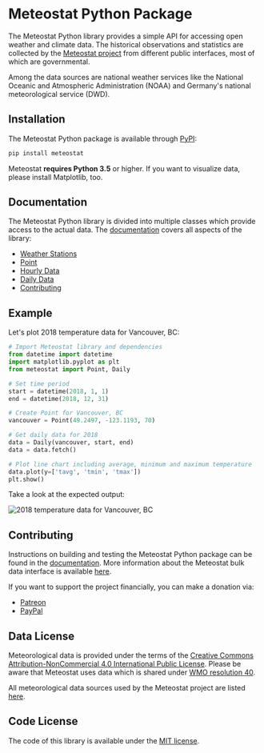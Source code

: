 # Meteostat Python Package

The Meteostat Python library provides a simple API for accessing open weather and climate data. The historical observations and statistics are collected by the [Meteostat project](https://meteostat.net/en) from different public interfaces, most of which are governmental.

Among the data sources are national weather services like the National Oceanic and Atmospheric Administration (NOAA) and Germany's national meteorological service (DWD).

## Installation

The Meteostat Python package is available through [PyPI](https://pypi.org/project/meteostat/):

```sh
pip install meteostat
```

Meteostat **requires Python 3.5** or higher. If you want to visualize data, please install Matplotlib, too.

## Documentation

The Meteostat Python library is divided into multiple classes which provide access to the actual data. The [documentation](https://dev.meteostat.net/python/) covers all aspects of the library:

* [Weather Stations](https://dev.meteostat.net/python/stations.html)
* [Point](https://dev.meteostat.net/python/point.html)
* [Hourly Data](https://dev.meteostat.net/python/hourly.html)
* [Daily Data](https://dev.meteostat.net/python/daily.html)
* [Contributing](https://dev.meteostat.net/python/contributing.html)

## Example

Let's plot 2018 temperature data for Vancouver, BC:

```python
# Import Meteostat library and dependencies
from datetime import datetime
import matplotlib.pyplot as plt
from meteostat import Point, Daily

# Set time period
start = datetime(2018, 1, 1)
end = datetime(2018, 12, 31)

# Create Point for Vancouver, BC
vancouver = Point(49.2497, -123.1193, 70)

# Get daily data for 2018
data = Daily(vancouver, start, end)
data = data.fetch()

# Plot line chart including average, minimum and maximum temperature
data.plot(y=['tavg', 'tmin', 'tmax'])
plt.show()
```

Take a look at the expected output:

![2018 temperature data for Vancouver, BC](https://dev.meteostat.net/assets/img/py-example-chart.046f8b8e.png)

## Contributing

Instructions on building and testing the Meteostat Python package can be found in the [documentation](https://dev.meteostat.net/python/contributing.html). More information about the Meteostat bulk data interface is available [here](https://dev.meteostat.net/bulk/).

If you want to support the project financially, you can make a donation via:

* [Patreon](https://www.patreon.com/meteostat)
* [PayPal](https://paypal.me/meteostat)

## Data License

Meteorological data is provided under the terms of the [Creative Commons Attribution-NonCommercial 4.0 International Public License](https://creativecommons.org/licenses/by-nc/4.0/legalcode). Please be aware that Meteostat uses data which is shared under [WMO resolution 40](https://www.wmo.int/pages/prog/www/ois/Operational_Information/Publications/Congress/Cg_XII/res40_en.html).

All meteorological data sources used by the Meteostat project are listed [here](https://dev.meteostat.net/docs/sources.html).

## Code License

The code of this library is available under the [MIT license](https://opensource.org/licenses/MIT).
